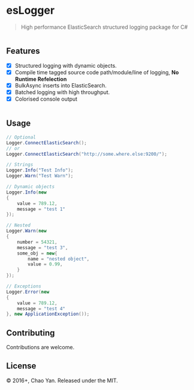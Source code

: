# esLogger

> High performance ElasticSearch structured logging package for C#

<p align="center">
  <img src="https://cdn.rawgit.com/cyanly/esLogger-net/gh-pages/kibana.png" alt=""/>
</p>


## Features

- [x] Structured logging with dynamic objects.
- [x] Compile time tagged source code path/module/line of logging, **No Runtime Refelection**
- [x] BulkAsync inserts into ElasticSearch.
- [x] Batched logging with high throughput.
- [x] Colorised console output

<p align="center">
  <img src="https://cdn.rawgit.com/cyanly/esLogger-net/gh-pages/consoledemo.png" alt=""/>
</p>


## Usage

``` c#
// Optional
Logger.ConnectElasticSearch();
// or
Logger.ConnectElasticSearch("http://some.where.else:9200/");

// Strings
Logger.Info("Test Info");
Logger.Warn("Test Warn");

// Dynamic objects
Logger.Info(new
{
    value = 789.12,
    message = "test 1"
});

// Nested
Logger.Warn(new
{
    number = 54321,
    message = "test 3",
    some_obj = new{
        name = "nested object",
        value = 0.99,
    }
});

// Exceptions
Logger.Error(new
{
    value = 789.12,
    message = "test 4"
}, new ApplicationException());
```



## Contributing
Contributions are welcome. 


## License
© 2016+, Chao Yan. Released under the MIT.<br>
